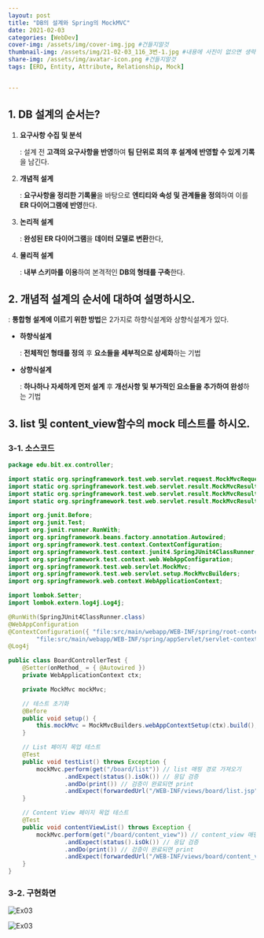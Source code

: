 ```yaml
---
layout: post
title: "DB의 설계와 Spring의 MockMVC"
date: 2021-02-03
categories: [WebDev]
cover-img: /assets/img/cover-img.jpg #건들지말것
thumbnail-img: /assets/img/21-02-03_116_3번-1.jpg #내용에 사진이 없으면 생략
share-img: /assets/img/avatar-icon.png #건들지말것
tags: [ERD, Entity, Attribute, Relationship, Mock]


---
```


## 1. DB 설계의 순서는? 

1. **요구사항 수집 및 분석**

   : 설계 전 **고객의 요구사항을 반영**하여 **팀 단위로 회의 후 설계에 반영할 수 있게 기록**을 남긴다.

2. **개념적 설계**

   : **요구사항을 정리한 기록물**을 바탕으로 **엔티티와 속성 및 관계들을 정의**하여 이를 **ER 다이어그램에 반영**한다.

3. **논리적 설계**

   : **완성된 ER 다이어그램**을 **데이터 모델로 변환**한다,

4. **물리적 설계**

   : **내부 스키마를 이용**하여 본격적인 **DB의 형태를 구축**한다.

## 2. 개념적 설계의 순서에 대하여 설명하시오.

: **통합형 설계에 이르기 위한 방법**은 2가지로 하향식설계와 상향식설계가 있다.

- **하향식설계**

  : **전체적인 형태를 정의** 후 **요소들을 세부적으로 상세화**하는 기법

- **상향식설계**

  : **하나하나 자세하게 먼저 설계** 후 **개선사항 및 부가적인 요소들을 추가하여 완성**하는 기법

## 3. list 및 content_view함수의 mock 테스트를 하시오.

### 3-1. 소스코드

```java
package edu.bit.ex.controller;

import static org.springframework.test.web.servlet.request.MockMvcRequestBuilders.get;
import static org.springframework.test.web.servlet.result.MockMvcResultHandlers.print;
import static org.springframework.test.web.servlet.result.MockMvcResultMatchers.forwardedUrl;
import static org.springframework.test.web.servlet.result.MockMvcResultMatchers.status;

import org.junit.Before;
import org.junit.Test;
import org.junit.runner.RunWith;
import org.springframework.beans.factory.annotation.Autowired;
import org.springframework.test.context.ContextConfiguration;
import org.springframework.test.context.junit4.SpringJUnit4ClassRunner;
import org.springframework.test.context.web.WebAppConfiguration;
import org.springframework.test.web.servlet.MockMvc;
import org.springframework.test.web.servlet.setup.MockMvcBuilders;
import org.springframework.web.context.WebApplicationContext;

import lombok.Setter;
import lombok.extern.log4j.Log4j;

@RunWith(SpringJUnit4ClassRunner.class)
@WebAppConfiguration
@ContextConfiguration({ "file:src/main/webapp/WEB-INF/spring/root-context.xml",
		"file:src/main/webapp/WEB-INF/spring/appServlet/servlet-context.xml" })
@Log4j

public class BoardControllerTest {
	@Setter(onMethod_ = { @Autowired })
	private WebApplicationContext ctx;

	private MockMvc mockMvc;

	// 테스트 초기화
	@Before
	public void setup() {
		this.mockMvc = MockMvcBuilders.webAppContextSetup(ctx).build();
	}

	// List 페이지 목업 테스트
	@Test
	public void testList() throws Exception {
		mockMvc.perform(get("/board/list")) // list 매핑 경로 가져오기
				.andExpect(status().isOk()) // 응답 검증
				.andDo(print()) // 검증이 완료되면 print
				.andExpect(forwardedUrl("/WEB-INF/views/board/list.jsp")); // 해당 URL을 포워딩한다.
	}

	// Content View 페이지 목업 테스트
	@Test
	public void contentViewList() throws Exception {
		mockMvc.perform(get("/board/content_view")) // content_view 매핑 경로 가져오기
				.andExpect(status().isOk()) // 응답 검증
				.andDo(print()) // 검증이 완료되면 print
				.andExpect(forwardedUrl("/WEB-INF/views/board/content_view.jsp")); // 해당 URL을 포워딩한다.
	}
}
```

### 3-2. 구현화면

![Ex03](/assets/img/21-02-03_116_3번-1.jpg)

![Ex03](/assets/img/21-02-03_116_3번-2.jpg)
